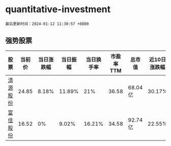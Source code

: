 # quantitative-investment

`最后更新时间：2024-01-12 11:30:57 +0800`

## 强势股票

|股票|当前价|当日涨跌幅|当日振幅|当日换手率|市盈率TTM|总市值|近10日涨跌幅|
|----|----|----|----|----|----|----|----|
|[清源股份](https://xueqiu.com/S/SH603628)|24.85|8.18%|11.89%|21%|36.58|68.04亿|30.17%|
|[富佳股份](https://xueqiu.com/S/SH603219)|16.52|0%|9.02%|16.21%|34.58|92.74亿|22.55%|
